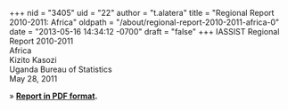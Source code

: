 +++
nid = "3405"
uid = "22"
author = "t.alatera"
title = "Regional Report 2010-2011: Africa"
oldpath = "/about/regional-report-2010-2011-africa-0"
date = "2013-05-16 14:34:12 -0700"
draft = "false"
+++
IASSIST Regional Report 2010-2011<br />
Africa<br />
Kizito Kasozi<br />
Uganda Bureau of Statistics<br />
May 28, 2011

» **[Report in PDF format](/file/about/africa_regional_report_2010-2011.pdf).**
